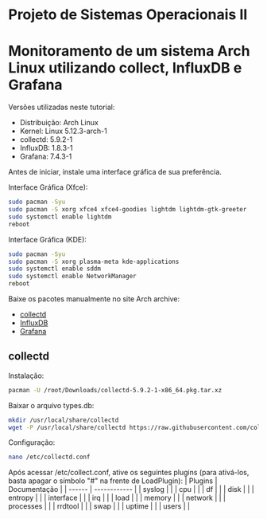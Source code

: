 # Projeto de Sistemas Operacionais II

# Monitoramento de um sistema Arch Linux utilizando collect, InfluxDB e Grafana

Versões utilizadas neste tutorial:

 - Distribuição: Arch Linux
 - Kernel: Linux 5.12.3-arch-1
 - collectd: 5.9.2-1
 - InfluxDB: 1.8.3-1
 - Grafana: 7.4.3-1

Antes de iniciar, instale uma interface gráfica de sua preferência.

Interface Gráfica (Xfce):
```sh
sudo pacman -Syu
sudo pacman -S xorg xfce4 xfce4-goodies lightdm lightdm-gtk-greeter
sudo systemctl enable lightdm
reboot
```

Interface Gráfica (KDE):
```sh
sudo pacman -Syu
sudo pacman -S xorg plasma-meta kde-applications
sudo systemctl enable sddm
sudo systemctl enable NetworkManager
reboot
```

Baixe os pacotes manualmente no site Arch archive:

 - [collectd](https://archive.archlinux.org/packages/c/collectd/collectd-5.9.2-1-x86_64.pkg.tar.xz)
 - [InfluxDB](https://archive.archlinux.org/packages/i/influxdb/influxdb-1.8.3-1-x86_64.pkg.tar.zst)
 - [Grafana](https://archive.archlinux.org/packages/g/grafana/grafana-7.4.3-1-x86_64.pkg.tar.zst)

## collectd

Instalação:
```sh
pacman -U /root/Downloads/collectd-5.9.2-1-x86_64.pkg.tar.xz
```

Baixar o arquivo types.db:
```sh
mkdir /usr/local/share/collectd
wget -P /usr/local/share/collectd https://raw.githubusercontent.com/collectd/collectd/master/src/types.db
```

Configuração:
```sh
nano /etc/collectd.conf
```

Após acessar /etc/collect.conf, ative os seguintes plugins (para ativá-los, basta apagar o símbolo "#" na frente de LoadPlugin):
| Plugins   | Documentação |
| ------    | ------------ |
| syslog    |              | 
| cpu       |              | 
| df        |              | 
| disk      |              | 
| entropy   |              | 
| interface |              | 
| irq       |              | 
| load      |              | 
| memory    |              | 
| network   |              | 
| processes |              | 
| rrdtool   |              | 
| swap      |              | 
| uptime    |              | 
| users     |              | 


	

